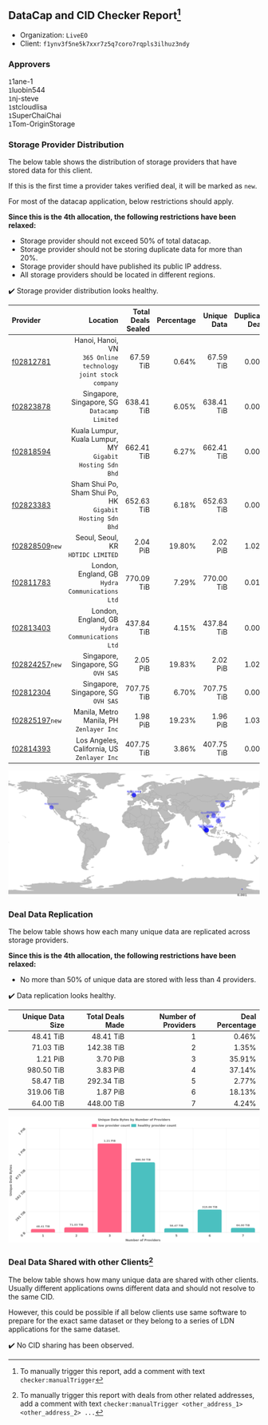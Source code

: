 ## DataCap and CID Checker Report[^1]
 - Organization: `LiveEO`
 - Client: `f1ynv3f5ne5k7xxr7z5q7coro7rqpls3ilhuz3ndy`
### Approvers
`1`1ane-1<br/>`1`luobin544<br/>`1`nj-steve<br/>`1`stcloudlisa<br/>`1`SuperChaiChai<br/>`1`Tom-OriginStorage


### Storage Provider Distribution
The below table shows the distribution of storage providers that have stored data for this client.

If this is the first time a provider takes verified deal, it will be marked as `new`.

For most of the datacap application, below restrictions should apply.

**Since this is the 4th allocation, the following restrictions have been relaxed:**
 - Storage provider should not exceed 50% of total datacap.
 - Storage provider should not be storing duplicate data for more than 20%.
 - Storage provider should have published its public IP address.
 - All storage providers should be located in different regions.

✔️ Storage provider distribution looks healthy.

| Provider                                                    |                                                         Location | Total Deals Sealed | Percentage | Unique Data | Duplicate Deals |
| :---------------------------------------------------------- | ---------------------------------------------------------------: | -----------------: | ---------: | ----------: | --------------: |
| [f02812781](https://filfox.info/en/address/f02812781)       | Hanoi, Hanoi, VN<br/>`365 Online technology joint stock company` |          67.59 TiB |      0.64% |   67.59 TiB |           0.00% |
| [f02823878](https://filfox.info/en/address/f02823878)       |                  Singapore, Singapore, SG<br/>`Datacamp Limited` |         638.41 TiB |      6.05% |  638.41 TiB |           0.00% |
| [f02818594](https://filfox.info/en/address/f02818594)       |     Kuala Lumpur, Kuala Lumpur, MY<br/>`Gigabit Hosting Sdn Bhd` |         662.41 TiB |      6.27% |  662.41 TiB |           0.00% |
| [f02823383](https://filfox.info/en/address/f02823383)       |     Sham Shui Po, Sham Shui Po, HK<br/>`Gigabit Hosting Sdn Bhd` |         652.63 TiB |      6.18% |  652.63 TiB |           0.00% |
| [f02828509](https://filfox.info/en/address/f02828509)`new`  |                            Seoul, Seoul, KR<br/>`HDTIDC LIMITED` |           2.04 PiB |     19.80% |    2.02 PiB |           1.02% |
| [f02811783](https://filfox.info/en/address/f02811783)       |               London, England, GB<br/>`Hydra Communications Ltd` |         770.09 TiB |      7.29% |  770.00 TiB |           0.01% |
| [f02813403](https://filfox.info/en/address/f02813403)       |               London, England, GB<br/>`Hydra Communications Ltd` |         437.84 TiB |      4.15% |  437.84 TiB |           0.00% |
| [f02824257](https://filfox.info/en/address/f02824257)`new`  |                           Singapore, Singapore, SG<br/>`OVH SAS` |           2.05 PiB |     19.83% |    2.02 PiB |           1.02% |
| [f02812304](https://filfox.info/en/address/f02812304)       |                           Singapore, Singapore, SG<br/>`OVH SAS` |         707.75 TiB |      6.70% |  707.75 TiB |           0.00% |
| [f02825197](https://filfox.info/en/address/f02825197)`new`  |                      Manila, Metro Manila, PH<br/>`Zenlayer Inc` |           1.98 PiB |     19.23% |    1.96 PiB |           1.03% |
| [f02814393](https://filfox.info/en/address/f02814393)       |                   Los Angeles, California, US<br/>`Zenlayer Inc` |         407.75 TiB |      3.86% |  407.75 TiB |           0.00% |

<img src="https://raw.githubusercontent.com/data-preservation-programs/filplus-checker-assets/main/filecoin-project/filecoin-plus-large-datasets/issues/2227/1705045186424.png"/>

### Deal Data Replication
The below table shows how each many unique data are replicated across storage providers.


**Since this is the 4th allocation, the following restrictions have been relaxed:**
- No more than 50% of unique data are stored with less than 4 providers.

✔️ Data replication looks healthy.

| Unique Data Size | Total Deals Made | Number of Providers | Deal Percentage |
| ---------------: | ---------------: | ------------------: | --------------: |
|        48.41 TiB |        48.41 TiB |                   1 |           0.46% |
|        71.03 TiB |       142.38 TiB |                   2 |           1.35% |
|         1.21 PiB |         3.70 PiB |                   3 |          35.91% |
|       980.50 TiB |         3.83 PiB |                   4 |          37.14% |
|        58.47 TiB |       292.34 TiB |                   5 |           2.77% |
|       319.06 TiB |         1.87 PiB |                   6 |          18.13% |
|        64.00 TiB |       448.00 TiB |                   7 |           4.24% |

<img src="https://raw.githubusercontent.com/data-preservation-programs/filplus-checker-assets/main/filecoin-project/filecoin-plus-large-datasets/issues/2227/1705045189698.png"/>

### Deal Data Shared with other Clients[^3]
The below table shows how many unique data are shared with other clients.
Usually different applications owns different data and should not resolve to the same CID.

However, this could be possible if all below clients use same software to prepare for the exact same dataset or they belong to a series of LDN applications for the same dataset.

✔️ No CID sharing has been observed.

[^1]: To manually trigger this report, add a comment with text `checker:manualTrigger`

[^2]: Deals from those addresses are combined into this report as they are specified with `checker:manualTrigger`

[^3]: To manually trigger this report with deals from other related addresses, add a comment with text `checker:manualTrigger <other_address_1> <other_address_2> ...`
